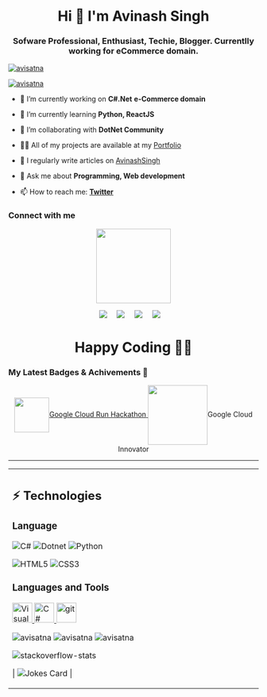 <!--
**avisatna/avisatna** is a ✨ _special_ ✨ repository because its `README.md` (this file) appears on your GitHub profile.

Here are some ideas to get you started:

- 🔭 I’m currently working on ...
- 🌱 I’m currently learning ...
- 👯 I’m looking to collaborate on ...
- 🤔 I’m looking for help with ...
- 💬 Ask me about ...
- 📫 How to reach me: ...
- 😄 Pronouns: ...
- ⚡ Fun fact: ...
-->


<h1 align="center">Hi 👋 I'm Avinash Singh</h1>

<h3 align="center">Sofware Professional, Enthusiast, Techie, Blogger. Currentlly working for eCommerce domain.</h3>
   

<p align="left"> <a href="https://github.com/ryo-ma/github-profile-trophy"><img src="https://github-profile-trophy.vercel.app/?username=avisatna" alt="avisatna" /></a> </p>

<p align="left"> <a href="https://twitter.com/avisatna" target="blank"><img src="https://img.shields.io/twitter/follow/avistna?logo=twitter&style=for-the-badge" alt="avisatna" /></a> </p>

- 🔭 I’m currently working on **C#.Net** **e-Commerce domain**

- 🌱 I’m currently learning **Python, ReactJS**

- 👯 I’m collaborating with **DotNet Community**

- 👨‍💻 All of my projects are available at my [Portfolio](https://github.com/avisatna)

- 📝 I regularly write articles on [AvinashSingh](https://aaavinashsingh.blogspot.com/)

- 💬 Ask me about **Programming, Web development**

- 📫 How to reach me: **[Twitter](https://twitter.com/avisatna)**

<h3 align="left">Connect with me</h3>

<p align="center">
  <a href="https://github.com/avisatna"><img src="https://avatars.githubusercontent.com/u/6300775" width=150px height=150px /></a> 
    
<p align="center">
  <a target="_blank"href="https://www.linkedin.com/in/avisatna/"><img src="https://img.shields.io/badge/linkedin-%230077B5.svg?&style=for-the-badge&logo=linkedin&logoColor=white" /></a>&nbsp;&nbsp;&nbsp;&nbsp;
  <a target="_blank"href="https://twitter.com/avisatna"><img src="https://img.shields.io/badge/twitter-%231DA1F2.svg?&style=for-the-badge&logo=twitter&logoColor=white" /></a>&nbsp;&nbsp;&nbsp;&nbsp;
  <a href="avisatna@gmail.com?subject=Hello%20Avinash,%20From%20Github"><img src="https://img.shields.io/badge/gmail-%23D14836.svg?&style=for-the-badge&logo=gmail&logoColor=white" /></a>&nbsp;&nbsp;&nbsp;&nbsp;
  <a href=""><img src="https://img.shields.io/badge/hashnode-%27D1203.svg?&style=for-the-badge&logo=hashnode&logoColor=blue" /></a>&nbsp;&nbsp;&nbsp;&nbsp;
</p>

<h1 align=center>Happy Coding 👨‍💻 </h1>
   
   ### My Latest Badges & Achivements 🎉 

<p align="center">
<a href="https://www.cloudskillsboost.google/public_profiles/41a4d764-655b-4720-89de-9932fe884d17/badges/2883477"><img align="center"  src="https://cdn.qwiklabs.com/UsOVx4TvW3kOc3DJmWyBiSkAwnQ6gsXXeS4F9vt%2FTNs%3D" alt=" "width="70" ><span class="hidden capitalize lg:inline">Google Cloud Run Hackathon</span> </a>
  <img align="center"  src="https://developers.google.com/static/profile/badges/community/innovators/cloud/2021_member/badge.svg" alt=" "width="120" ><span class="hidden capitalize lg:inline">Google Cloud Innovator</span>
</p>


<hr>
<table align="center"><tr ><td valign="top" width="50%">

## ⚡ Technologies

### Language

![C#](https://img.shields.io/badge/-Csharp-00599C?style=flat-square&logo=csharp)
![Dotnet](https://img.shields.io/badge/-dotnet-E34A86?style=flat-square&logo=dotnet)
![Python](https://img.shields.io/badge/-Python-black?style=flat-square&logo=Python)

![HTML5](https://img.shields.io/badge/-HTML5-E34F26?style=flat-square&logo=html5&logoColor=white)
![CSS3](https://img.shields.io/badge/-CSS3-1572B6?style=flat-square&logo=css3)

<h3 align="left">Languages and Tools</h3>
<p align="left"> 
  <a href="https://visualstudio.microsoft.com/" target="_blank"> <img src="https://visualstudio.microsoft.com/wp-content/uploads/2022/09/VisualStudio2022.svg" alt="Visual Studio" width="40" height="40"/> </a>
<a href="https://dotnet.microsoft.com/en-us/languages/csharp" target="_blank"> <img src="https://upload.wikimedia.org/wikipedia/commons/0/0d/C_Sharp_wordmark.svg" alt="C#" width="40" height="40"/> </a>
<a href="https://git-scm.com/" target="_blank"> <img src="https://www.vectorlogo.zone/logos/git-scm/git-scm-icon.svg" alt="git" width="40" height="40"/> </a> 
</p>


<img src="https://github-readme-stats.vercel.app/api/top-langs?username=avisatna&show_icons=true&locale=en&layout=compact" alt="avisatna" />

<img src="https://github-readme-stats.vercel.app/api?username=avisatna&show_icons=true&locale=en" alt="avisatna" />

<img src="https://github-readme-streak-stats.herokuapp.com/?user=avisatna&" alt="avisatna" />

![stackoverflow-stats](https://github-stackoverflow-readme.vercel.app/?userId=1637935)

| ![Jokes Card](https://readme-jokes.vercel.app/api) |
